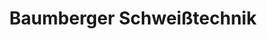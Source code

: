 ---
title: "Baumberger Schweißtechnik"
url: /coesfeld/baumberger-schweisstechnik/
shop: Werkzeuge
---